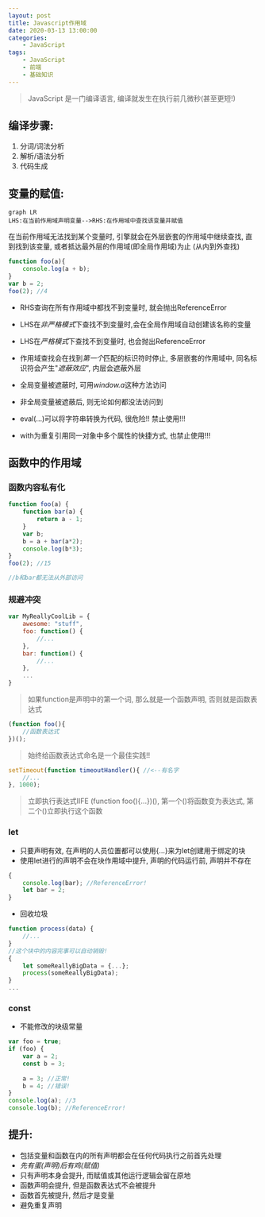 ```yaml
---
layout: post
title: Javascript作用域
date: 2020-03-13 13:00:00
categories:
    - JavaScript
tags:
    - JavaScript
    - 前端
    - 基础知识
---
```


> JavaScript 是一门编译语言, 编译就发生在执行前几微秒(甚至更短!)

## 编译步骤: 
1. 分词/词法分析
2. 解析/语法分析
3. 代码生成

## 变量的赋值:

```
graph LR
LHS:在当前作用域声明变量-->RHS:在作用域中查找该变量并赋值
```
在当前作用域无法找到某个变量时, 引擎就会在外层嵌套的作用域中继续查找, 直到找到该变量, 或者抵达最外层的作用域(即全局作用域)为止 (从内到外查找)

```javascript
function foo(a){
    console.log(a + b);
}
var b = 2;
foo(2); //4
```

- RHS查询在所有作用域中都找不到变量时, 就会抛出ReferenceError

- LHS在*非严格模式*下查找不到变量时,会在全局作用域自动创建该名称的变量

- LHS在*严格模式*下查找不到变量时, 也会抛出ReferenceError

- 作用域查找会在找到*第一个*匹配的标识符时停止, 多层嵌套的作用域中, 同名标识符会产生"*遮蔽效应*", 内层会遮蔽外层

- 全局变量被遮蔽时, 可用*window.a*这种方法访问

- 非全局变量被遮蔽后, 则无论如何都没法访问到

- eval(...)可以将字符串转换为代码, 很危险!! 禁止使用!!!

- with为重复引用同一对象中多个属性的快捷方式, 也禁止使用!!!

## 函数中的作用域

### 函数内容私有化

```javascript
function foo(a) {
    function bar(a) {
        return a - 1;
    }
    var b;
    b = a + bar(a*2);
    console.log(b*3);
}
foo(2); //15

//b和bar都无法从外部访问
```
### 规避冲突

```javascript
var MyReallyCoolLib = {
    awesome: "stuff",
    foo: function() {
        //...
    },
    bar: function() {
        //...
    },
    ...
}
```
> 如果function是声明中的第一个词, 那么就是一个函数声明, 否则就是函数表达式

```javascript
(function foo(){
    //函数表达式
})();
```
> 始终给函数表达式命名是一个最佳实践!!

```javascript
setTimeout(function timeoutHandler(){ //<--有名字
    //...
}, 1000);
```
> 立即执行表达式IIFE (function foo(){...})(), 第一个()将函数变为表达式, 第二个()立即执行这个函数

### let
- 只要声明有效, 在声明的人员位置都可以使用{...}来为let创建用于绑定的块
- 使用let进行的声明不会在块作用域中提升, 声明的代码运行前, 声明并不存在

```javascript
{
    console.log(bar); //ReferenceError!
    let bar = 2;
}
```
- 回收垃圾

```javascript
function process(data) {
    //...
}
//这个块中的内容完事可以自动销毁!
{
    let someReallyBigData = {...};
    process(someReallyBigData);
}
...
```
### const
- 不能修改的块级常量

```javascript
var foo = true;
if (foo) {
    var a = 2;
    const b = 3;
    
    a = 3; //正常!
    b = 4; //错误!
}
console.log(a); //3
console.log(b); //ReferenceError!
```
## 提升:
- 包括变量和函数在内的所有声明都会在任何代码执行之前首先处理
- *先有蛋(声明)后有鸡(赋值)*
- 只有声明本身会提升, 而赋值或其他运行逻辑会留在原地
- 函数声明会提升, 但是函数表达式不会被提升
- 函数首先被提升, 然后才是变量
- 避免重复声明
